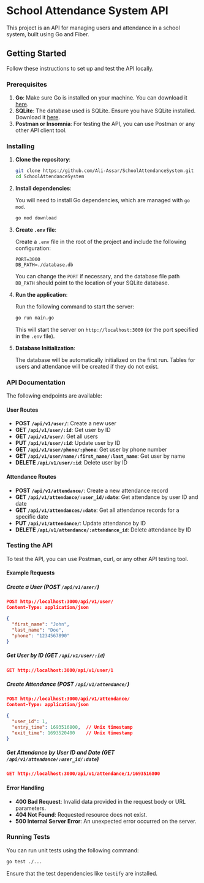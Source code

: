 # School Attendance System API

This project is an API for managing users and attendance in a school system, built using Go and Fiber.

## Getting Started

Follow these instructions to set up and test the API locally.

### Prerequisites

1. **Go**: Make sure Go is installed on your machine. You can download it [here](https://golang.org/dl/).
2. **SQLite**: The database used is SQLite. Ensure you have SQLite installed. Download it [here](https://www.sqlite.org/download.html).
3. **Postman or Insomnia**: For testing the API, you can use Postman or any other API client tool.

### Installing

1. **Clone the repository**:

    ```bash
    git clone https://github.com/Ali-Assar/SchoolAttendanceSystem.git
    cd SchoolAttendanceSystem
    ```

2. **Install dependencies**:

    You will need to install Go dependencies, which are managed with `go mod`.

    ```bash
    go mod download
    ```

3. **Create `.env` file**:

    Create a `.env` file in the root of the project and include the following configuration:

    ```env
    PORT=3000
    DB_PATH=./database.db
    ```

   You can change the `PORT` if necessary, and the database file path `DB_PATH` should point to the location of your SQLite database.

4. **Run the application**:

    Run the following command to start the server:

    ```bash
    go run main.go
    ```

   This will start the server on `http://localhost:3000` (or the port specified in the `.env` file).

5. **Database Initialization**:

    The database will be automatically initialized on the first run. Tables for users and attendance will be created if they do not exist.

### API Documentation

The following endpoints are available:

#### User Routes

- **POST `/api/v1/user/`**: Create a new user
- **GET `/api/v1/user/:id`**: Get user by ID
- **GET `/api/v1/user/`**: Get all users
- **PUT `/api/v1/user/:id`**: Update user by ID
- **GET `/api/v1/user/phone/:phone`**: Get user by phone number
- **GET `/api/v1/user/name/:first_name/:last_name`**: Get user by name
- **DELETE `/api/v1/user/:id`**: Delete user by ID

#### Attendance Routes

- **POST `/api/v1/attendance/`**: Create a new attendance record
- **GET `/api/v1/attendance/:user_id/:date`**: Get attendance by user ID and date
- **GET `/api/v1/attendances/:date`**: Get all attendance records for a specific date
- **PUT `/api/v1/attendance/`**: Update attendance by ID
- **DELETE `/api/v1/attendance/:attendance_id`**: Delete attendance by ID

### Testing the API

To test the API, you can use Postman, curl, or any other API testing tool.

#### Example Requests

##### Create a User (POST `/api/v1/user/`)

```json
POST http://localhost:3000/api/v1/user/
Content-Type: application/json

{
  "first_name": "John",
  "last_name": "Doe",
  "phone": "1234567890"
}
```

##### Get User by ID (GET `/api/v1/user/:id`)

```json
GET http://localhost:3000/api/v1/user/1
```

##### Create Attendance (POST `/api/v1/attendance/`)

```json
POST http://localhost:3000/api/v1/attendance/
Content-Type: application/json

{
  "user_id": 1,
  "entry_time": 1693516800,  // Unix timestamp
  "exit_time": 1693520400    // Unix timestamp
}
```

##### Get Attendance by User ID and Date (GET `/api/v1/attendance/:user_id/:date`)

```json
GET http://localhost:3000/api/v1/attendance/1/1693516800
```

#### Error Handling

- **400 Bad Request**: Invalid data provided in the request body or URL parameters.
- **404 Not Found**: Requested resource does not exist.
- **500 Internal Server Error**: An unexpected error occurred on the server.

### Running Tests

You can run unit tests using the following command:

```bash
go test ./...
```

Ensure that the test dependencies like `testify` are installed.
